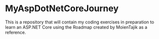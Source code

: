 # MyAspDotNetCoreJourney
This is a repository that will contain my coding exercises in preparation to learn an ASP.NET Core using the Roadmap created by MoienTajik as a reference.
